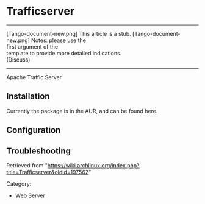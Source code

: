 Trafficserver
=============

  ------------------------ ------------------------ ------------------------
  [Tango-document-new.png] This article is a stub.  [Tango-document-new.png]
                           Notes: please use the    
                           first argument of the    
                           template to provide more 
                           detailed indications.    
                           (Discuss)                
  ------------------------ ------------------------ ------------------------

Apache Traffic Server

Installation
------------

Currently the package is in the AUR, and can be found here.

Configuration
-------------

Troubleshooting
---------------

Retrieved from
"https://wiki.archlinux.org/index.php?title=Trafficserver&oldid=197562"

Category:

-   Web Server
